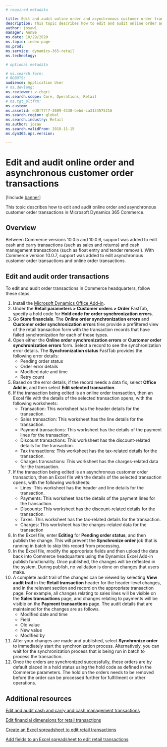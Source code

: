 ```yaml
---
# required metadata

title: Edit and audit online order and asynchronous customer order transactions
description: This topic describes how to edit and audit online order and asynchronous customer order transactions in Microsoft Dynamics 365 Commerce.
author: josaw1
manager: AnnBe
ms.date: 10/29/2020
ms.topic: index-page
ms.prod: 
ms.service: dynamics-365-retail
ms.technology: 

# optional metadata

# ms.search.form: 
# ROBOTS: 
audience: Application User
# ms.devlang: 
ms.reviewer: v-chgri
ms.search.scope: Core, Operations, Retail
# ms.tgt_pltfrm: 
ms.custom: 
ms.assetid: ed0f77f7-3609-4330-bebd-ca3134575216
ms.search.region: global
ms.search.industry: Retail
ms.author: josaw
ms.search.validFrom: 2018-11-15
ms.dyn365.ops.version: 

---
```

# Edit and audit online order and asynchronous customer order transactions

[!include [banner](../includes/banner.md)]

This topic describes how to edit and audit online order and asynchronous customer order transactions in Microsoft Dynamics 365 Commerce.

## Overview

Between Commerce versions 10.0.5 and 10.0.6, support was added to edit cash and carry transactions (such as sales and returns) and cash management transactions (such as float entry and tender removal). With Commerce version 10.0.7, support was added to edit asynchronous customer order transactions and online order transactions. 

## Edit and audit order transactions

To edit and audit order transactions in Commerce headquarters, follow these steps. 

1. Install the [Microsoft Dynamics Office Add-in](https://appsource.microsoft.com/en-us/product/office/WA104379629?tab=Overview).
1. Under the **Retail parameters \> Customer orders \> Order** FastTab, specify a hold code for **Hold code for order synchronization errors**.
1. Go **Store financials**. The **Online order synchronization errors** and **Customer order synchronization errors** tiles provide a prefiltered view of the retail transaction form with the transaction records that have failed synchronization for each of those types. 
1. Open either the **Online order synchronization errors** or **Customer order synchronization errors** form. Select a record to see the synchronization error details. The **Synchronization status** FastTab provides the following error details:
    - Pending order status
    - Order error details
    - Modified date and time
    - Retry count
1. Based on the error details, if the record needs a data fix, select **Office Add in**, and then select **Edit selected transaction**. 
1. If the transaction being edited is an online order transaction, then an Excel file with the details of the selected transaction opens, with the following worksheets:
    - Transaction: This worksheet has the header details for the transaction.
    - Sales transaction: This worksheet has the line details for the transaction.
    - Payment transactions: This worksheet has the details of the payment lines for the transaction.
    - Discount transactions: This worksheet has the discount-related details for the transaction.
    - Tax transactions: This worksheet has the tax-related details for the transaction.
    - Charges transactions: This worksheet has the charges-related data for the transaction.
1. If the transaction being edited is an asynchronous customer order transaction, then an Excel file with the details of the selected transaction opens, with the following worksheets:
    - Lines: This worksheet has the header and line details for the transaction.
    - Payments: This worksheet has the details of the payment lines for the transaction.
    - Discounts: This worksheet has the discount-related details for the transaction.
    - Taxes: This worksheet has the tax-related details for the transaction.
    - Charges: This worksheet has the charges-related data for the transaction
1. In the Excel file, enter **Editing** for **Pending order status**, and then publish the change. This will prevent the **Synchronize order** job that is running in batch to skip this record from processing. 
1. In the Excel file, modify the appropriate fields and then upload the data back into Commerce headquarters using the Dynamics Excel Add-in publish functionality. Once published, the changes will be reflected in the system. During publish, no validation is done on changes that users make.
1. A complete audit trail of the changes can be viewed by selecting **View audit trail** in the **Retail transaction** header for the header-level changes, and in the relevant section and record on the appropriate transaction page. For example, all changes relating to sales lines will be visible on the **Sales transactions** page, and changes relating to payments will be visible on the **Payment transactions** page. The audit details that are maintained for the changes are as follows.
    - Modified date and time
    - Field
    - Old value
    - New value
    - Modified by
1. After your changes are made and published, select **Synchronize order** to immediately start the synchronization process. Alternatively, you can wait for the synchronization process that is being run in batch to process the transaction.
1. Once the orders are synchronized successfully, these orders are by default placed in a hold status using the hold code as defined in the Commerce parameters. The hold on the orders needs to be removed before the order can be processed further for fulfillment or other operations.  

## Additional resources

[Edit and audit cash and carry and cash management transactions](edit-cash-trans.md)

[Edit financial dimensions for retail transactions](edit-financial-dim.md)

[Create an Excel spreadsheet to edit retail transactions](create-excel-edit.md)

[Add fields to an Excel spreadsheet to edit retail transactions](add-fields-excel.md)
